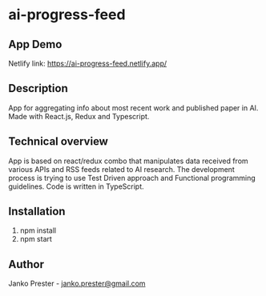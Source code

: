 # ai-progress-feed

## App Demo

Netlify link: https://ai-progress-feed.netlify.app/

## Description

App for aggregating info about most recent work and published paper in AI. Made with React.js, Redux and Typescript.

## Technical overview

App is based on react/redux combo that manipulates data received from various APIs and RSS feeds related to AI research. The development process is trying to use Test Driven approach and Functional programming guidelines. Code is written in TypeScript.

## Installation

1. npm install
2. npm start

## Author

Janko Prester - janko.prester@gmail.com
